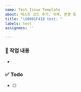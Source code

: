 ```yaml
---
name: Test Issue Template
about: 테스트 코드 추가, 삭제, 변경 등
title: "\U0001F41B test: "
labels: test
assignees: ''

---
```


### 📌 작업 내용

-

### ✅ Todo

- [ ]
